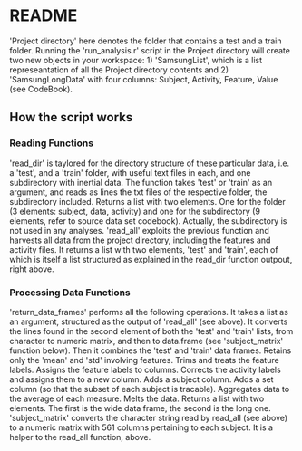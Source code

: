 # README
'Project directory' here denotes the folder that contains a test and a train folder. 
Running the 'run_analysis.r' script in the Project directory will create two new objects in your workspace: 1) 'SamsungList', which is a list represeantation of all the Project directory contents and 2) 'SamsungLongData' with four columns: Subject, Activity, Feature, Value (see CodeBook).
## How the script works
### Reading Functions
'read_dir' is taylored for the directory structure of these particular data, i.e. a 'test', and a 'train' folder, with useful text files in each, and one subdirectory with inertial data. The function takes 'test' or 'train' as an argument, and reads as lines the txt files of the respective folder, the subdirectory included. Returns a list with two elements. One for the folder (3 elements: subject, data, activity) and one for the subdirectory (9 elements, refer to source data set codebook). Actually, the subdirectory is not used in any analyses. 
'read_all' exploits the previous function and harvests all data from the project directory, including the features and activity files. It returns a list with two elements, 'test' and 'train', each of which is itself a list structured as explained in the read_dir function outpout, right above. 
### Processing Data Functions
'return_data_frames' performs all the following operations. It takes a list as an argument,  structured as the output of 'read_all' (see above). It converts the lines found in the second element of both the 'test' and 'train' lists, from character to numeric matrix, and then to data.frame (see 'subject_matrix' function below). Then it combines the 'test' and 'train' data frames. Retains only the 'mean' and 'std' involving features. Trims and treats the feature labels. Assigns the feature labels to columns. Corrects the activity labels and assigns them to a new column. Adds a subject column. Adds a set column (so that the subset of each subject is tracable). Aggregates data to the average of each measure. Melts the data. Returns a list with two elements. The first is the wide data frame, the second is the long one. 
'subject_matrix' converts the character string read by read_all (see above) to a numeric matrix with 561 columns pertaining to each subject. It is a helper to the read_all function, above.

